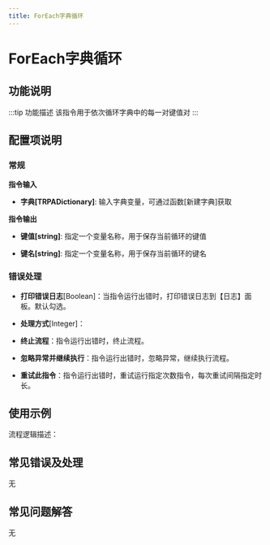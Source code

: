 ```yaml
---
title: ForEach字典循环
---
```


# ForEach字典循环

## 功能说明

:::tip 功能描述
该指令用于依次循环字典中的每一对键值对
:::

## 配置项说明

### 常规

**指令输入**

- **字典[TRPADictionary]**: 输入字典变量，可通过函数[新建字典]获取


**指令输出**

- **键值[string]**: 指定一个变量名称，用于保存当前循环的键值

- **键名[string]**: 指定一个变量名称，用于保存当前循环的键名

### 错误处理

- **打印错误日志**[Boolean]：当指令运行出错时，打印错误日志到【日志】面板。默认勾选。

- **处理方式**[Integer]：

 - **终止流程**：指令运行出错时，终止流程。

 - **忽略异常并继续执行**：指令运行出错时，忽略异常，继续执行流程。

 - **重试此指令**：指令运行出错时，重试运行指定次数指令，每次重试间隔指定时长。

## 使用示例

流程逻辑描述：

## 常见错误及处理

无

## 常见问题解答

无


